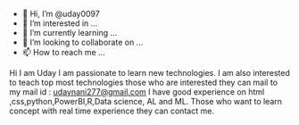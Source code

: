 - 👋 Hi, I’m @uday0097
- 👀 I’m interested in ...
- 🌱 I’m currently learning ...
- 💞️ I’m looking to collaborate on ...
- 📫 How to reach me ...

<!---
uday0097/uday0097 is a ✨ special ✨ repository because its `README.md` (this file) appears on your GitHub profile.
You can click the Preview link to take a look at your changes.
--->
Hi I am Uday I am passionate to learn new technologies.
I am also interested to teach top most technologies those who are interested they can mail to my mail id : udaynani277@gmail.com
I have good experience on html ,css,python,PowerBI,R,Data science, AL and ML.
Those who want to learn concept with real time experience they can contact me.
